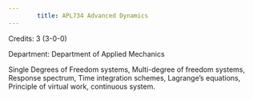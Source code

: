 ```yaml
---
        title: APL734 Advanced Dynamics
---
```

Credits: 3 (3-0-0)

Department: Department of Applied Mechanics

Single Degrees of Freedom systems, Multi-degree of freedom systems, Response spectrum, Time integration schemes, Lagrange’s equations, Principle of virtual work, continuous system.